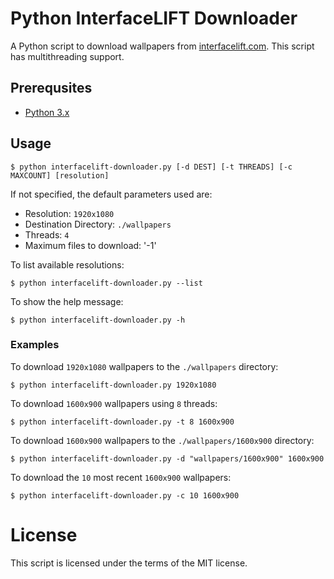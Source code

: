 # Python InterfaceLIFT Downloader
A Python script to download wallpapers from [interfacelift.com](https://interfacelift.com/). This script has multithreading support.

## Prerequsites

- [Python 3.x](https://www.python.org/downloads/)

## Usage

```
$ python interfacelift-downloader.py [-d DEST] [-t THREADS] [-c MAXCOUNT] [resolution]
```

If not specified, the default parameters used are:

- Resolution: `1920x1080`
- Destination Directory: `./wallpapers`
- Threads: `4`
- Maximum files to download: '-1'

To list available resolutions:

```
$ python interfacelift-downloader.py --list
```

To show the help message:

```
$ python interfacelift-downloader.py -h
```

### Examples

To download `1920x1080` wallpapers to the `./wallpapers` directory:

```
$ python interfacelift-downloader.py 1920x1080
```

To download `1600x900` wallpapers using `8` threads:

```
$ python interfacelift-downloader.py -t 8 1600x900
```

To download `1600x900` wallpapers to the `./wallpapers/1600x900` directory:

```
$ python interfacelift-downloader.py -d "wallpapers/1600x900" 1600x900
```

To download the `10` most recent `1600x900` wallpapers:

```
$ python interfacelift-downloader.py -c 10 1600x900
```

# License

This script is licensed under the terms of the MIT license.
